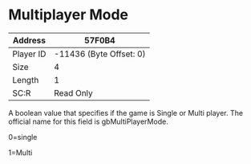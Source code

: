 
#  Multiplayer Mode
Address   | 57F0B4
----------|-------------
Player ID | -11436 (Byte Offset: 0)
Size 	  | 4
Length 	  | 1
SC:R      | Read Only

A boolean value that specifies if the game is Single or Multi player. The official name for this field is gbMultiPlayerMode.
0=single
1=Multi
